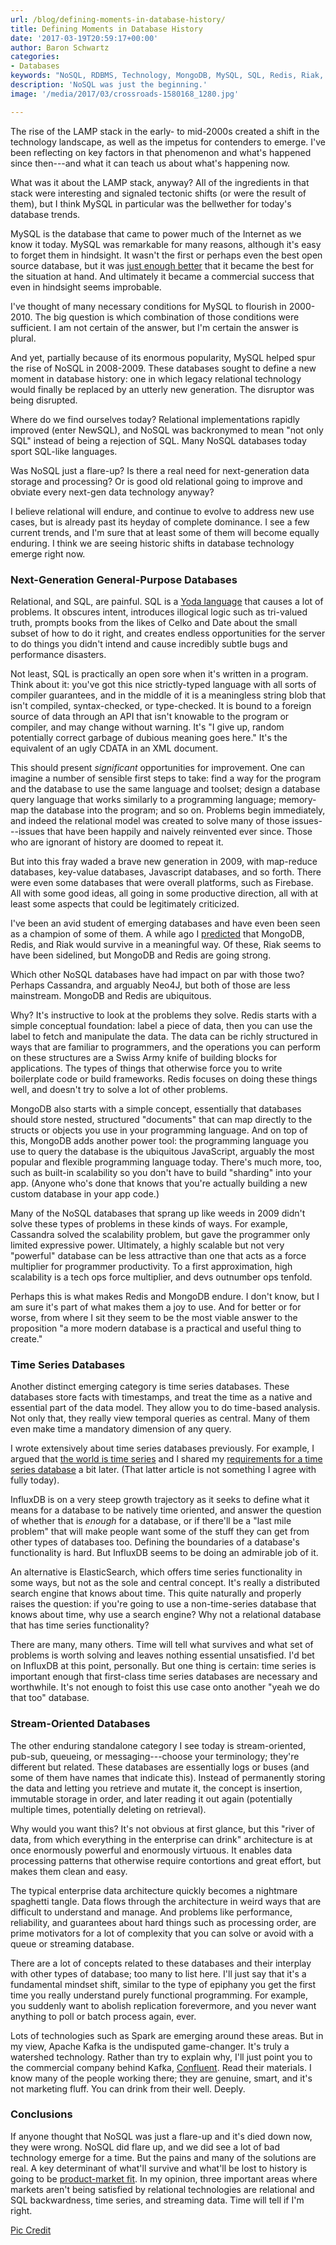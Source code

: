 ```yaml
---
url: /blog/defining-moments-in-database-history/
title: Defining Moments in Database History
date: '2017-03-19T20:59:17+00:00'
author: Baron Schwartz
categories:
- Databases
keywords: "NoSQL, RDBMS, Technology, MongoDB, MySQL, SQL, Redis, Riak, XML, JavaScript, Cassandra, Neo4J, Time, Series, InfluxDB, ElasticSearch, Kafka, Entrepreneurship"
description: 'NoSQL was just the beginning.'
image: '/media/2017/03/crossroads-1580168_1280.jpg'

---
```


The rise of the LAMP stack in the early- to mid-2000s created a shift in
the technology landscape, as well as the impetus for contenders to emerge. I've
been reflecting on key factors in that phenomenon and what's happened since
then---and what it can teach us about what's happening now.

<!--more-->

What was it about the LAMP stack, anyway? All of the ingredients in that stack were interesting and signaled tectonic shifts (or were the result of them), but I think MySQL in particular was the bellwether for today's database trends.

MySQL is the database that came to power much of the Internet as we know it today. MySQL was remarkable for many reasons, although it's easy to forget them in hindsight. It wasn't the first or perhaps even the best open source database, but it was [just enough better](/blog/just-enough-better) that it became the best for the situation at hand. And ultimately it became a commercial success that even in hindsight seems improbable.

I've thought of many necessary conditions for MySQL to flourish in 2000-2010\. The big question is which combination of those conditions were sufficient. I am not certain of the answer, but I'm certain the answer is plural.

And yet, partially because of its enormous popularity, MySQL helped spur the rise of NoSQL in 2008-2009\. These databases sought to define a new moment in database history: one in which legacy relational technology would finally be replaced by an utterly new generation. The disruptor was being disrupted.

Where do we find ourselves today? Relational implementations rapidly improved (enter NewSQL), and NoSQL was backronymed to mean "not only SQL" instead of being a rejection of SQL. Many NoSQL databases today sport SQL-like languages.

Was NoSQL just a flare-up? Is there a real need for next-generation data storage and processing? Or is good old relational going to improve and obviate every next-gen data technology anyway?

I believe relational will endure, and continue to evolve to address new use cases, but is already past its heyday of complete dominance. I see a few current trends, and I'm sure that at least some of them will become equally enduring. I think we are seeing historic shifts in database technology emerge right now.

### Next-Generation General-Purpose Databases

Relational, and SQL, are painful. SQL is a [Yoda language](/blog/2013/02/01/if-yoda-you-were-sql-you-would-invent/) that causes a lot of problems. It obscures intent, introduces illogical logic such as tri-valued truth, prompts books from the likes of Celko and Date about the small subset of how to do it right, and creates endless opportunities for the server to do things you didn't intend and cause incredibly subtle bugs and performance disasters.

Not least, SQL is practically an open sore when it's written in a program. Think about it: you've got this nice strictly-typed language with all sorts of compiler guarantees, and in the middle of it is a meaningless string blob that isn't compiled, syntax-checked, or type-checked. It is bound to a foreign source of data through an API that isn't knowable to the program or compiler, and may change without warning. It's "I give up, random potentially correct garbage of dubious meaning goes here." It's the equivalent of an ugly CDATA in an XML document.

This should present _significant_ opportunities for improvement. One can imagine a number of sensible first steps to take: find a way for the program and the database to use the same language and toolset; design a database query language that works similarly to a programming language; memory-map the database into the program; and so on. Problems begin immediately, and indeed the relational model was created to solve many of those issues---issues that have been happily and naively reinvented ever since. Those who are ignorant of history are doomed to repeat it.

But into this fray waded a brave new generation in 2009, with map-reduce databases, key-value databases, Javascript databases, and so forth. There were even some databases that were overall platforms, such as Firebase. All with some good ideas, all going in some productive direction, all with at least some aspects that could be legitimately criticized.

I've been an avid student of emerging databases and have even been seen as a champion of some of them. A while ago I [predicted](/blog/2013/01/10/bold-predictions-on-which-nosql-databases-will-survive/) that MongoDB, Redis, and Riak would survive in a meaningful way. Of these, Riak seems to have been sidelined, but MongoDB and Redis are going strong.

Which other NoSQL databases have had impact on par with those two? Perhaps Cassandra, and arguably Neo4J, but both of those are less mainstream. MongoDB and Redis are ubiquitous.

Why? It's instructive to look at the problems they solve. Redis starts with a simple conceptual foundation: label a piece of data, then you can use the label to fetch and manipulate the data. The data can be richly structured in ways that are familiar to programmers, and the operations you can perform on these structures are a Swiss Army knife of building blocks for applications. The types of things that otherwise force you to write boilerplate code or build frameworks. Redis focuses on doing these things well, and doesn't try to solve a lot of other problems.

MongoDB also starts with a simple concept, essentially that databases should store nested, structured "documents" that can map directly to the structs or objects you use in your programming language. And on top of this, MongoDB adds another power tool: the programming language you use to query the database is the ubiquitous JavaScript, arguably the most popular and flexible programming language today. There's much more, too, such as built-in scalability so you don't have to build "sharding" into your app. (Anyone who's done that knows that you're actually building a new custom database in your app code.)

Many of the NoSQL databases that sprang up like weeds in 2009 didn't solve these types of problems in these kinds of ways. For example, Cassandra solved the scalability problem, but gave the programmer only limited expressive power. Ultimately, a highly scalable but not very "powerful" database can be less attractive than one that acts as a force multiplier for programmer productivity. To a first approximation, high scalability is a tech ops force multiplier, and devs outnumber ops tenfold.

Perhaps this is what makes Redis and MongoDB endure. I don't know, but I am sure it's part of what makes them a joy to use. And for better or for worse, from where I sit they seem to be the most viable answer to the proposition "a more modern database is a practical and useful thing to create."

### Time Series Databases

Another distinct emerging category is time series databases. These databases store facts with timestamps, and treat the time as a native and essential part of the data model. They allow you to do time-based analysis. Not only that, they really view temporal queries as central. Many of them even make time a mandatory dimension of any query.

I wrote extensively about time series databases previously. For example, I argued that [the world is time series](/blog/2014/03/02/time-series-databases-influxdb/) and I shared my [requirements for a time series database](/blog/2014/06/08/time-series-database-requirements/) a bit later. (That latter article is not something I agree with fully today).

InfluxDB is on a very steep growth trajectory as it seeks to define what it means for a database to be natively time oriented, and answer the question of whether that is _enough_ for a database, or if there'll be a "last mile problem" that will make people want some of the stuff they can get from other types of databases too. Defining the boundaries of a database's functionality is hard. But InfluxDB seems to be doing an admirable job of it.

An alternative is ElasticSearch, which offers time series functionality in some ways, but not as the sole and central concept. It's really a distributed search engine that knows about time. This quite naturally and properly raises the question: if you're going to use a non-time-series database that knows about time, why use a search engine? Why not a relational database that has time series functionality?

There are many, many others. Time will tell what survives and what set of problems is worth solving and leaves nothing essential unsatisfied. I'd bet on InfluxDB at this point, personally. But one thing is certain: time series is important enough that first-class time series databases are necessary and worthwhile. It's not enough to foist this use case onto another "yeah we do that too" database.

### Stream-Oriented Databases

The other enduring standalone category I see today is stream-oriented, pub-sub, queueing, or messaging---choose your terminology; they're different but related. These databases are essentially logs or buses (and some of them have names that indicate this). Instead of permanently storing the data and letting you retrieve and mutate it, the concept is insertion, immutable storage in order, and later reading it out again (potentially multiple times, potentially deleting on retrieval).

Why would you want this? It's not obvious at first glance, but this "river of data, from which everything in the enterprise can drink" architecture is at once enormously powerful and enormously virtuous. It enables data processing patterns that otherwise require contortions and great effort, but makes them clean and easy.

The typical enterprise data architecture quickly becomes a nightmare spaghetti tangle. Data flows through the architecture in weird ways that are difficult to understand and manage. And problems like performance, reliability, and guarantees about hard things such as processing order, are prime motivators for a lot of complexity that you can solve or avoid with a queue or streaming database.

There are a lot of concepts related to these databases and their interplay with other types of database; too many to list here. I'll just say that it's a fundamental mindset shift, similar to the type of epiphany you get the first time you really understand purely functional programming. For example, you suddenly want to abolish replication forevermore, and you never want anything to poll or batch process again, ever.

Lots of technologies such as Spark are emerging around these areas. But in my view, Apache Kafka is the undisputed game-changer. It's truly a watershed technology. Rather than try to explain why, I'll just point you to the commercial company behind Kafka, [Confluent](https://www.confluent.io/). Read their materials. I know many of the people working there; they are genuine, smart, and it's not marketing fluff. You can drink from their well. Deeply.

### Conclusions

If anyone thought that NoSQL was just a flare-up and it's died down now, they were wrong. NoSQL did flare up, and we did see a lot of bad technology emerge for a time. But the pains and many of the solutions are real. A key determinant of what'll survive and what'll be lost to history is going to be [product-market fit](/blog/product-market-fit/). In my opinion, three important areas where markets aren't being satisfied by relational technologies are relational and SQL backwardness, time series, and streaming data. Time will tell if I'm right.

[Pic Credit](https://pixabay.com/en/crossroads-confusion-dilemma-1580168/)
